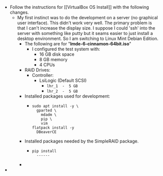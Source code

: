 - Follow the instructions for [[VirtualBox OS Install]] with the following changes.
	- My first instinct was to do the development on a server (no graphical user interface).  This didn't work very well.  The primary problem is that I can't increase the display size.  I suppose I could 'ssh' into the server with something like putty but it seams easier to just install a desktop environment.  So I am switching to Linux Mint Debian Edition.
		- The following are for "**lmde-6-cinnamon-64bit.iso**"
			- I configured the test system with:
				- 16 GB disk space
				- 8 GB memory
				- 4 CPUs
		- RAID Drives:
			- Controller:
				- LsiLogic (Default SCSI)
					- ``lhr_1  -  5 GB``
					- ``lhr_2  -  5 GB``
		- Installed packages used for development:
			- ```
			  sudo apt install -y \
			  	gparted \
			      mdadm \
			      pip \
			      vim
			  flatpack install -y
			  	DBeaverCE
			  ```
		- Installed packages needed by the SimpleRAID package.
			- ```
			  pip install
			  	------
			  ```
		-
-